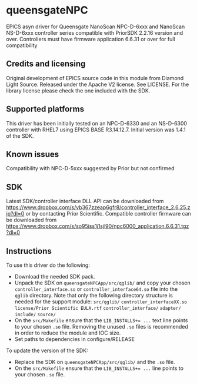 queensgateNPC
=======

EPICS asyn driver for Queensgate NanoScan NPC-D-6xxx and NanoScan NS-D-6xxx controller series compatible with PriorSDK 2.2.16 version and over.
Controllers must have firmware application 6.6.31 or over for full compatibility

Credits and licensing
---------------------

Original development of EPICS source code in this module from Diamond Light Source. Released under the Apache V2 license. See LICENSE.
For the library license please check the one included with the SDK.

Supported platforms
-------------------

This driver has been initially tested on an NPC-D-6330 and an NS-D-6300 controller with RHEL7 
using EPICS BASE R3.14.12.7. Initial version was 1.4.1 of the SDK.

Known issues
------------
Compatibility with NPC-D-5xxx suggested by Prior but not confirmed

SDK
---

Latest SDK/controller interface DLL API can be downloaded from https://www.dropbox.com/s/vb367zzeap6gfr8/controller_interface_2.6.25.zip?dl=0 or by contacting Prior Scientific.
Compatible controller firmware can be downloaded from https://www.dropbox.com/s/so95iss1j1sjl90/npc6000_application.6.6.31.tgz?dl=0

Instructions
------------

To use this driver do the following:

* Download the needed SDK pack.
* Unpack the SDK on `queensgateNPCApp/src/qglib/` and copy your chosen `controller_interface.so` or `controller_interface64.so` file into the `qglib` directory. Note that only the following directory structure is needed for the support module:
    `src/qglib/`
            `controller_interfaceXX.so`
            `license/Prior Scientific EULA.rtf`
            `controller_interface/`
                                `adapter/`
                                `include/`
                                `source/`
* On the `src/Makefile` ensure that the `LIB_INSTALLS+= ...` text line points to your chosen `.so` file. Removing the unused `.so` files is recommended in order to reduce the module and IOC size.
* Set paths to dependencies in configure/RELEASE

To update the version of the SDK:

* Replace the SDK on `queensgateNPCApp/src/qglib/` and the `.so` file.
* On the `src/Makefile` ensure that the `LIB_INSTALLS+= ...` line points to your chosen `.so` file.

